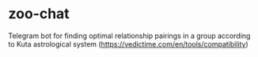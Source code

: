 # zoo-chat
Telegram bot for finding optimal relationship pairings in a group according to Kuta astrological system (https://vedictime.com/en/tools/compatibility)
